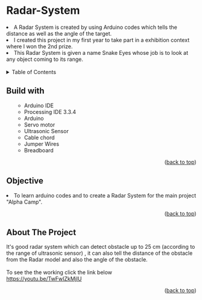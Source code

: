 # Radar-System
<li>A Radar System is created by using Arduino codes which tells the distance as well as the angle of the target.</li>
<li>I created this project in my first year to take part in a exhibition context where I won the 2nd prize.</li>
<li>This Radar System is given a name Snake Eyes whose job is to look at any object coming to its range.
<br>
  <br>

<!-- TABLE OF CONTENTS -->

<details>
  <summary>Table of Contents</summary>
  <ol>
    <ul>
       <li><a href="#built-with">Built With</a></li>
      <li><a href="#Objective">Objective</a></li>
      <li><a href="#about-the-project">About The Project</a></li>
      </ul>
  </ol>
</details>

<!-- Built with -->
## Build with
<ol>
    <ul>
      <li>Arduino IDE</li>
       <li>Processing IDE 3.3.4</li>
      <li>Arduino </li>
       <li>Servo motor</li>
      <li> Ultrasonic Sensor </li>
       <li>Cable chord</li>
      <li>Jumper Wires</li>
      <li>Breadboard</li>
     <!-- <li><a href="https://www.javascript.com/">JavaScript</a></li> -->
      </ul>
  <p align="right">(<a href="#Radar-System">back to top</a>)</p>
  </ol>
  
## Objective
<li>To learn arduino codes and to create a Radar System for the main project "Alpha Camp".</li>
<p align="right">(<a href="#Radar-System ">back to top</a>)</p>


<!-- ABOUT THE PROJECT -->
## About The Project
It's good radar system which can detect obstacle up to 25 cm (according to the range of ultrasonic sensor) , it can also tell the distance of the obstacle from the Radar model and also the angle of the obstacle.
<br>
<br>
To see the the working click the link below
<br>
https://youtu.be/TwFwIZkMjlU


<p align="right">(<a href="#Radar-System">back to top</a>)</p>





